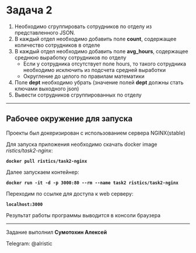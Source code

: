 # Задача 2

1. Необходимо сгруппировать сотрудников по отделу из представленного JSON.
2. В каждый отдел необходимо добавить поле **count**, содержащее количество сотрудников в отделе
3. В каждый отдел необходимо добавить поле **avg_hours**, содержащее среднюю выработку сотрудников по отделу
   - Если у сотрудника отсутствует поле hours, то такого сотрудника необходимо исключить из подсчета средней выработки
   - Округление до целого по правилам математики
4. Поле **dept** необходимо убрать (значение полей **dept** должны стать ключами выходного json)
5. Вывести сотрудников сгруппированных по отделу

---

## Рабочее окружение для запуска

Проекты был докеризирован с использованием сервера NGINX(stable)

Для запуска приложения необходимо скачать docker image _ristics/task2-nginx_:

**`docker pull ristics/task2-nginx`**

Далее запускаем контейнер:

**`docker run -it -d -p 3000:80 --rm --name task2 ristics/task2-nginx`**

Переходим по ссылке для доступа к web серверу:

**`localhost:3000`**

Результат работы программы выводится в консоли браузера

---

Задание выполнил **Сумотохин Алексей**

Telegram: @alristic
